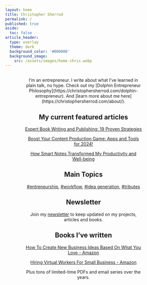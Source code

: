 ```yaml
---
layout: home
title: Christopher Sherrod
permalink: /
published: true
aside:
  toc: false
article_header:
  type: overlay
  theme: dark
  background_color: '#000000'
  background_image:
    src: /assets/images/home-chris.webp
---
```

<div style="width:75%; margin:0 auto;" align="center" markdown="1">
<br>
I’m an entrepreneur. I write about what I’ve learned in plain talk, no hype. Check out my [Dolphin Entrepreneur Philosophy](https://christophersherrod.com/dolphin-entrepreneur). And [learn more about me here](https://christophersherrod.com/about/).

## My current featured articles
[Expert Book Writing and Publishing: 19 Proven Strategies](https://christophersherrod.com/book-advice/)

[Boost Your Content Production Game: Apps and Tools for 2024!](https://christophersherrod.com/workflow)

[How Smart Notes Transformed My Productivity and Well-being](https://christophersherrod.com/smart-notes/)

## Main Topics
[#entreneurship](https://christophersherrod.com/archive/?tag=entrepreneurship), [#workflow](https://christophersherrod.com/archive/?tag=workflow-apps), [#idea generation](https://christophersherrod.com/archive/?tag=idea-generation), [#tributes](https://christophersherrod.com/archive/?tag=tribute)

## Newsletter
Join my [newsletter](https://christophersherrod.com/newsletter/) to keep updated on my projects, articles and books.

## Books I’ve written
[How To Create New Business Ideas Based On What You Love - Amazon](https://amzn.to/3oZlRrW)

[Hiring Virtual Workers For Small Business - Amazon](https://amzn.to/2FvAxx9)

Plus tons of limited-time PDFs and email series over the years.
</div>
